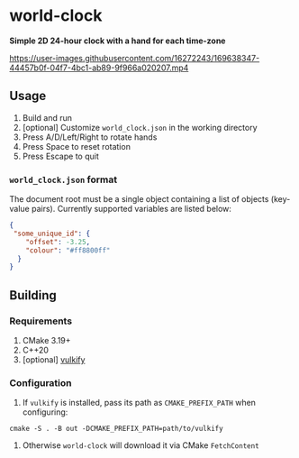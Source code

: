 # world-clock

**Simple 2D 24-hour clock with a hand for each time-zone**

https://user-images.githubusercontent.com/16272243/169638347-44457b0f-04f7-4bc1-ab89-9f966a020207.mp4

## Usage

1. Build and run
1. [optional] Customize `world_clock.json` in the working directory
1. Press A/D/Left/Right to rotate hands
1. Press Space to reset rotation
1. Press Escape to quit

### `world_clock.json` format

The document root must be a single object containing a list of objects (key-value pairs). Currently supported variables are listed below:

```json
{
 "some_unique_id": {
    "offset": -3.25,
    "colour": "#ff8800ff"
  }
}
```

## Building

### Requirements

1. CMake 3.19+
1. C++20
1. [optional] [vulkify](https://github.com/vulkify/vulkify)

### Configuration

1. If `vulkify` is installed, pass its path as `CMAKE_PREFIX_PATH` when configuring:

```
cmake -S . -B out -DCMAKE_PREFIX_PATH=path/to/vulkify
```

1. Otherwise `world-clock` will download it via CMake `FetchContent`

